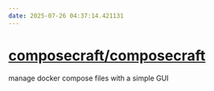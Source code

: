 ```yaml
---
date: 2025-07-26 04:37:14.421131
---
```


# [composecraft/composecraft](https://github.com/composecraft/composecraft)

manage docker compose files with a simple GUI